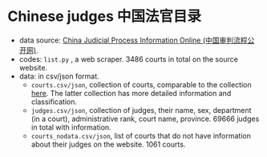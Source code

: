# Chinese judges 中国法官目录


+ data source: [China Judicial Process Information Online (中国审判流程公开网)](https://splcgk.court.gov.cn/gzfwww/).
+ codes: `list.py`  , a web scraper. 3486 courts in total on the source website.
+ data: in csv/json format.
    + `courts.csv/json`, collection of courts, comparable to the collection [here](https://github.com/yifengwan/court-system). The latter collection has more detailed information and classification.
    + `judges.csv/json`, collection of judges, their name, sex, department (in a court), administrative rank, court name, province. 69666 judges in total with information.
    + `courts_nodata.csv/json`, list of courts that do not have information about their judges on the website. 1061 courts.
